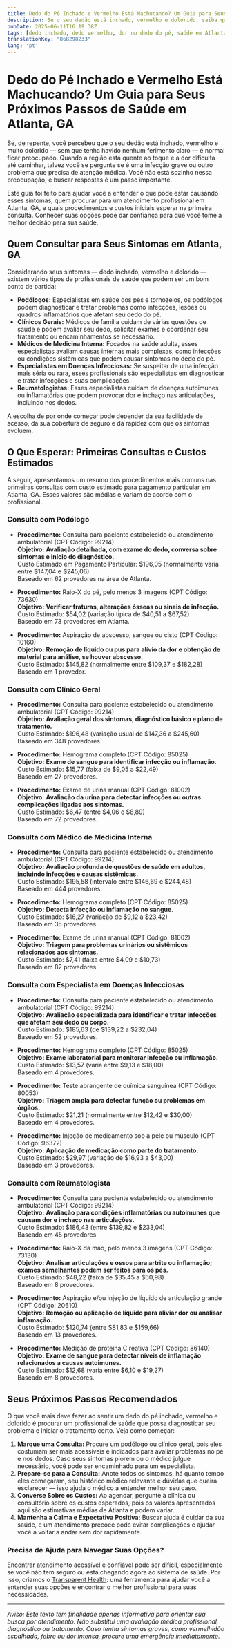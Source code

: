 ```yaml
---
title: Dedo do Pé Inchado e Vermelho Está Machucando? Um Guia para Seus Próximos Passos de Saúde em Atlanta, GA  
description: Se o seu dedão está inchado, vermelho e dolorido, saiba quem consultar e o que esperar dos custos em Atlanta, GA. Tome a decisão certa para cuidar da sua saúde hoje mesmo.  
pubDate: 2025-06-11T16:19:38Z
tags: [dedo inchado, dedo vermelho, dor no dedo do pé, saúde em Atlanta, podiatria, doenças infecciosas, reumatologia, clínica geral, custos médicos]
translationKey: "868298233"
lang: 'pt'
---
```


# Dedo do Pé Inchado e Vermelho Está Machucando? Um Guia para Seus Próximos Passos de Saúde em Atlanta, GA

Se, de repente, você percebeu que o seu dedão está inchado, vermelho e muito dolorido — sem que tenha havido nenhum ferimento claro — é normal ficar preocupado. Quando a região está quente ao toque e a dor dificulta até caminhar, talvez você se pergunte se é uma infecção grave ou outro problema que precisa de atenção médica. Você não está sozinho nessa preocupação, e buscar respostas é um passo importante.

Este guia foi feito para ajudar você a entender o que pode estar causando esses sintomas, quem procurar para um atendimento profissional em Atlanta, GA, e quais procedimentos e custos iniciais esperar na primeira consulta. Conhecer suas opções pode dar confiança para que você tome a melhor decisão para sua saúde.

## Quem Consultar para Seus Sintomas em Atlanta, GA

Considerando seus sintomas — dedo inchado, vermelho e dolorido — existem vários tipos de profissionais de saúde que podem ser um bom ponto de partida:

- **Podólogos:** Especialistas em saúde dos pés e tornozelos, os podólogos podem diagnosticar e tratar problemas como infecções, lesões ou quadros inflamatórios que afetam seu dedo do pé.  
- **Clínicos Gerais:** Médicos de família cuidam de várias questões de saúde e podem avaliar seu dedo, solicitar exames e coordenar seu tratamento ou encaminhamentos se necessário.  
- **Médicos de Medicina Interna:** Focados na saúde adulta, esses especialistas avaliam causas internas mais complexas, como infecções ou condições sistêmicas que podem causar sintomas no dedo do pé.  
- **Especialistas em Doenças Infecciosas:** Se suspeitar de uma infecção mais séria ou rara, esses profissionais são especialistas em diagnosticar e tratar infecções e suas complicações.  
- **Reumatologistas:** Esses especialistas cuidam de doenças autoimunes ou inflamatórias que podem provocar dor e inchaço nas articulações, incluindo nos dedos.  

A escolha de por onde começar pode depender da sua facilidade de acesso, da sua cobertura de seguro e da rapidez com que os sintomas evoluem.

## O Que Esperar: Primeiras Consultas e Custos Estimados

A seguir, apresentamos um resumo dos procedimentos mais comuns nas primeiras consultas com custo estimado para pagamento particular em Atlanta, GA. Esses valores são médias e variam de acordo com o profissional.

### Consulta com Podólogo  
- **Procedimento:** Consulta para paciente estabelecido ou atendimento ambulatorial (CPT Código: 99214)  
  **Objetivo:** **Avaliação detalhada, com exame do dedo, conversa sobre sintomas e início do diagnóstico.**  
  Custo Estimado em Pagamento Particular: $196,05 (normalmente varia entre $147,04 e $245,06)  
  Baseado em 62 provedores na área de Atlanta.

- **Procedimento:** Raio-X do pé, pelo menos 3 imagens (CPT Código: 73630)  
  **Objetivo:** **Verificar fraturas, alterações ósseas ou sinais de infecção.**  
  Custo Estimado: $54,02 (variação típica de $40,51 a $67,52)  
  Baseado em 73 provedores em Atlanta.

- **Procedimento:** Aspiração de abscesso, sangue ou cisto (CPT Código: 10160)  
  **Objetivo:** **Remoção de líquido ou pus para alívio da dor e obtenção de material para análise, se houver abscesso.**  
  Custo Estimado: $145,82 (normalmente entre $109,37 e $182,28)  
  Baseado em 1 provedor.

### Consulta com Clínico Geral  
- **Procedimento:** Consulta para paciente estabelecido ou atendimento ambulatorial (CPT Código: 99214)  
  **Objetivo:** **Avaliação geral dos sintomas, diagnóstico básico e plano de tratamento.**  
  Custo Estimado: $196,48 (variação usual de $147,36 a $245,60)  
  Baseado em 348 provedores.

- **Procedimento:** Hemograma completo (CPT Código: 85025)  
  **Objetivo:** **Exame de sangue para identificar infecção ou inflamação.**  
  Custo Estimado: $15,77 (faixa de $9,05 a $22,49)  
  Baseado em 27 provedores.

- **Procedimento:** Exame de urina manual (CPT Código: 81002)  
  **Objetivo:** **Avaliação da urina para detectar infecções ou outras complicações ligadas aos sintomas.**  
  Custo Estimado: $6,47 (entre $4,06 e $8,89)  
  Baseado em 72 provedores.

### Consulta com Médico de Medicina Interna  
- **Procedimento:** Consulta para paciente estabelecido ou atendimento ambulatorial (CPT Código: 99214)  
  **Objetivo:** **Avaliação profunda de questões de saúde em adultos, incluindo infecções e causas sistêmicas.**  
  Custo Estimado: $195,58 (intervalo entre $146,69 e $244,48)  
  Baseado em 444 provedores.

- **Procedimento:** Hemograma completo (CPT Código: 85025)  
  **Objetivo:** **Detecta infecção ou inflamação no sangue.**  
  Custo Estimado: $16,27 (variação de $9,12 a $23,42)  
  Baseado em 35 provedores.

- **Procedimento:** Exame de urina manual (CPT Código: 81002)  
  **Objetivo:** **Triagem para problemas urinários ou sistêmicos relacionados aos sintomas.**  
  Custo Estimado: $7,41 (faixa entre $4,09 e $10,73)  
  Baseado em 82 provedores.

### Consulta com Especialista em Doenças Infecciosas  
- **Procedimento:** Consulta para paciente estabelecido ou atendimento ambulatorial (CPT Código: 99214)  
  **Objetivo:** **Avaliação especializada para identificar e tratar infecções que afetam seu dedo ou corpo.**  
  Custo Estimado: $185,63 (de $139,22 a $232,04)  
  Baseado em 52 provedores.

- **Procedimento:** Hemograma completo (CPT Código: 85025)  
  **Objetivo:** **Exame laboratorial para monitorar infecção ou inflamação.**  
  Custo Estimado: $13,57 (varia entre $9,13 e $18,00)  
  Baseado em 4 provedores.

- **Procedimento:** Teste abrangente de química sanguínea (CPT Código: 80053)  
  **Objetivo:** **Triagem ampla para detectar função ou problemas em órgãos.**  
  Custo Estimado: $21,21 (normalmente entre $12,42 e $30,00)  
  Baseado em 4 provedores.

- **Procedimento:** Injeção de medicamento sob a pele ou músculo (CPT Código: 96372)  
  **Objetivo:** **Aplicação de medicação como parte do tratamento.**  
  Custo Estimado: $29,97 (variação de $16,93 a $43,00)  
  Baseado em 3 provedores.

### Consulta com Reumatologista  
- **Procedimento:** Consulta para paciente estabelecido ou atendimento ambulatorial (CPT Código: 99214)  
  **Objetivo:** **Avaliação para condições inflamatórias ou autoimunes que causam dor e inchaço nas articulações.**  
  Custo Estimado: $186,43 (entre $139,82 e $233,04)  
  Baseado em 45 provedores.

- **Procedimento:** Raio-X da mão, pelo menos 3 imagens (CPT Código: 73130)  
  **Objetivo:** **Analisar articulações e ossos para artrite ou inflamação; exames semelhantes podem ser feitos para os pés.**  
  Custo Estimado: $48,22 (faixa de $35,45 a $60,98)  
  Baseado em 8 provedores.

- **Procedimento:** Aspiração e/ou injeção de líquido de articulação grande (CPT Código: 20610)  
  **Objetivo:** **Remoção ou aplicação de líquido para aliviar dor ou analisar inflamação.**  
  Custo Estimado: $120,74 (entre $81,83 e $159,66)  
  Baseado em 13 provedores.

- **Procedimento:** Medição de proteína C reativa (CPT Código: 86140)  
  **Objetivo:** **Exame de sangue para detectar níveis de inflamação relacionados a causas autoimunes.**  
  Custo Estimado: $12,68 (varia entre $6,10 e $19,27)  
  Baseado em 8 provedores.

## Seus Próximos Passos Recomendados

O que você mais deve fazer ao sentir um dedo do pé inchado, vermelho e dolorido é procurar um profissional de saúde que possa diagnosticar seu problema e iniciar o tratamento certo. Veja como começar:

1. **Marque uma Consulta:** Procure um podólogo ou clínico geral, pois eles costumam ser mais acessíveis e indicados para avaliar problemas no pé e nos dedos. Caso seus sintomas piorem ou o médico julgue necessário, você pode ser encaminhado para um especialista.  
2. **Prepare-se para a Consulta:** Anote todos os sintomas, há quanto tempo eles começaram, seu histórico médico relevante e dúvidas que queira esclarecer — isso ajuda o médico a entender melhor seu caso.  
3. **Converse Sobre os Custos:** Ao agendar, pergunte à clínica ou consultório sobre os custos esperados, pois os valores apresentados aqui são estimativas médias de Atlanta e podem variar.  
4. **Mantenha a Calma e Expectativa Positiva:** Buscar ajuda é cuidar da sua saúde, e um atendimento precoce pode evitar complicações e ajudar você a voltar a andar sem dor rapidamente.

### Precisa de Ajuda para Navegar Suas Opções?

Encontrar atendimento acessível e confiável pode ser difícil, especialmente se você não tem seguro ou está chegando agora ao sistema de saúde. Por isso, criamos o [Transparent Health](https://transparenthealth.ai): uma ferramenta para ajudar você a entender suas opções e encontrar o melhor profissional para suas necessidades.

---

*Aviso: Este texto tem finalidade apenas informativa para orientar sua busca por atendimento. Não substitui uma avaliação médica profissional, diagnóstico ou tratamento. Caso tenha sintomas graves, como vermelhidão espalhada, febre ou dor intensa, procure uma emergência imediatamente.*